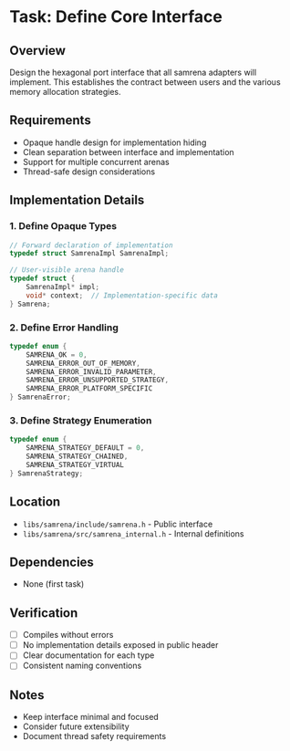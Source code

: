 # Task: Define Core Interface

## Overview
Design the hexagonal port interface that all samrena adapters will implement. This establishes the contract between users and the various memory allocation strategies.

## Requirements
- Opaque handle design for implementation hiding
- Clean separation between interface and implementation
- Support for multiple concurrent arenas
- Thread-safe design considerations

## Implementation Details

### 1. Define Opaque Types
```c
// Forward declaration of implementation
typedef struct SamrenaImpl SamrenaImpl;

// User-visible arena handle
typedef struct {
    SamrenaImpl* impl;
    void* context;  // Implementation-specific data
} Samrena;
```

### 2. Define Error Handling
```c
typedef enum {
    SAMRENA_OK = 0,
    SAMRENA_ERROR_OUT_OF_MEMORY,
    SAMRENA_ERROR_INVALID_PARAMETER,
    SAMRENA_ERROR_UNSUPPORTED_STRATEGY,
    SAMRENA_ERROR_PLATFORM_SPECIFIC
} SamrenaError;
```

### 3. Define Strategy Enumeration
```c
typedef enum {
    SAMRENA_STRATEGY_DEFAULT = 0,
    SAMRENA_STRATEGY_CHAINED,
    SAMRENA_STRATEGY_VIRTUAL
} SamrenaStrategy;
```

## Location
- `libs/samrena/include/samrena.h` - Public interface
- `libs/samrena/src/samrena_internal.h` - Internal definitions

## Dependencies
- None (first task)

## Verification
- [ ] Compiles without errors
- [ ] No implementation details exposed in public header
- [ ] Clear documentation for each type
- [ ] Consistent naming conventions

## Notes
- Keep interface minimal and focused
- Consider future extensibility
- Document thread safety requirements